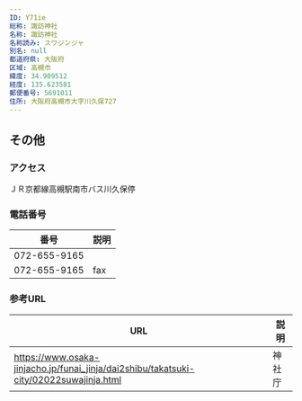 ```yaml
---
ID: Y71ie
総称: 諏訪神社
名称: 諏訪神社
名称読み: スワジンジャ
別名: null
都道府県: 大阪府
区域: 高槻市
緯度: 34.909512
経度: 135.623581
郵便番号: 5691011
住所: 大阪府高槻市大字川久保727
---
```


## その他

### アクセス

ＪＲ京都線高槻駅南市バス川久保停

### 電話番号

| 番号         | 説明 |
| ------------ | ---- |
| 072-655-9165 |      |
| 072-655-9165 | fax  |

### 参考URL

| URL                                                                                    | 説明   |
| -------------------------------------------------------------------------------------- | ------ |
| https://www.osaka-jinjacho.jp/funai_jinja/dai2shibu/takatsuki-city/02022suwajinja.html | 神社庁 |
